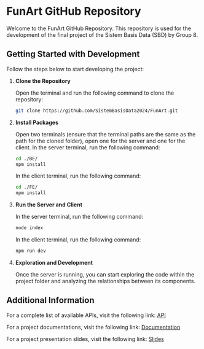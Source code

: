 # FunArt GitHub Repository

Welcome to the FunArt GitHub Repository. This repository is used for the development of the final project of the Sistem Basis Data (SBD) by Group 8.

## Getting Started with Development

Follow the steps below to start developing the project:

1. **Clone the Repository**

   Open the terminal and run the following command to clone the repository:

   ```bash
   git clone https://github.com/SistemBasisData2024/FunArt.git
   ```

2. **Install Packages**

   Open two terminals (ensure that the terminal paths are the same as the path for the cloned folder), open one for the server and one for the client. In the server terminal, run the following command:

   ```bash
   cd ./BE/
   npm install
   ```

   In the client terminal, run the following command:

   ```bash
   cd ./FE/
   npm install
   ```

3. **Run the Server and Client**

   In the server terminal, run the following command:

   ```bash
   node index
   ```

   In the client terminal, run the following command:

   ```bash
   npm run dev
   ```

4. **Exploration and Development**

   Once the server is running, you can start exploring the code within the project folder and analyzing the relationships between its components.

## Additional Information

For a complete list of available APIs, visit the following link: [API](https://docs.google.com/spreadsheets/d/1kkk8PrsNgHSRTqGnsTj7RSbHlO0dJY79YoGiVjR3GGM/edit#gid=854642831)

For a project documentations, visit the following link: [Documentation](https://drive.google.com/drive/folders/13zTS4WExf1lOa73zLb9PEdcmSC5Z0L-v?usp=sharing)

For a project presentation slides, visit the following link: [Slides](https://www.canva.com/design/DAGHo-yq1a0/SAu-3rCL7MpN4mkL1MgWDg/edit)
